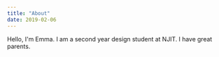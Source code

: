 ```yaml
---
title: "About"
date: 2019-02-06
---
```


Hello, I'm Emma. I am a second year design student at NJIT. I have great parents.
